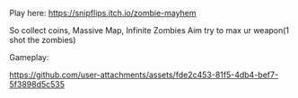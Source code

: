 Play here: https://snipflips.itch.io/zombie-mayhem

So collect coins, Massive Map, Infinite Zombies
Aim try to max ur weapon(1 shot the zombies)

Gameplay:

https://github.com/user-attachments/assets/fde2c453-81f5-4db4-bef7-5f3898d5c535

